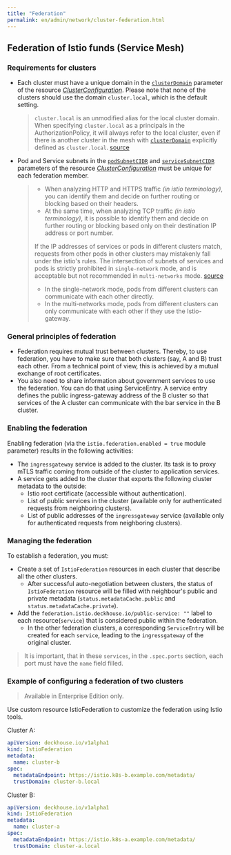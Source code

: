 ```yaml
---
title: "Federation"
permalink: en/admin/network/cluster-federation.html
---
```


## Federation of Istio funds (Service Mesh)

<!-- Transferred with minor modifications from https://deckhouse.io/products/kubernetes-platform/documentation/latest/modules/istio/#federation -->

### Requirements for clusters

* Each cluster must have a unique domain in the [`clusterDomain`](../../reference/cr/clusterconfiguration/#clusterconfiguration-clusterdomain) parameter of the resource [_ClusterConfiguration_](../../reference/cr/clusterconfiguration/). Please note that none of the clusters should use the domain `cluster.local`, which is the default setting.

  > `cluster.local` is an unmodified alias for the local cluster domain.
  > When specifying `cluster.local` as a principals in the AuthorizationPolicy, it will always refer to the local cluster, even if there is another cluster in the mesh with [`clusterDomain`](../../reference/cr/clusterconfiguration/#clusterconfiguration-clusterdomain) explicitly defined as `cluster.local`.
  > [source](https://istio.io/latest/docs/tasks/security/authorization/authz-td-migration/#best-practices)

* Pod and Service subnets in the [`podSubnetCIDR`](../../reference/cr/clusterconfiguration/#clusterconfiguration-podsubnetcidr) and [`serviceSubnetCIDR`](../../reference/cr/clusterconfiguration/#clusterconfiguration-servicesubnetcidr) parameters of the resource [_ClusterConfiguration_](../../reference/cr/clusterconfiguration/) must be unique for each federation member.

  > - When analyzing HTTP and HTTPS traffic _(in istio terminology)_, you can identify them and decide on further routing or blocking based on their headers.
  > - At the same time, when analyzing TCP traffic _(in istio terminology)_, it is possible to identify them and decide on further routing or blocking based only on their destination IP address or port number.
  >
  > If the IP addresses of services or pods in different clusters match, requests from other pods in other clusters may mistakenly fall under the istio's rules.
  > The intersection of subnets of services and pods is strictly prohibited in `single-network` mode, and is acceptable but not recommended in `multi-networks` mode.
  > [source](https://istio.io/latest/docs/ops/deployment/deployment-models/#single-network )
  >
  > - In the single-network mode, pods from different clusters can communicate with each other directly.
  > - In the multi-networks mode, pods from different clusters can only communicate with each other if they use the Istio-gateway.

### General principles of federation

* Federation requires mutual trust between clusters. Thereby, to use federation, you have to make sure that both clusters (say, A and B) trust each other. From a technical point of view, this is achieved by a mutual exchange of root certificates.
* You also need to share information about government services to use the federation. You can do that using ServiceEntry. A service entry defines the public ingress-gateway address of the B cluster so that services of the A cluster can communicate with the bar service in the B cluster.

<div data-presentation="../../presentations/istio/federation_common_principles_en.pdf"></div>
<!--- Source: https://docs.google.com/presentation/d/1klrLIXqe-zl9Dspbsu9nTI1a1nD3v7HHQqIN4iqF00s/ --->

### Enabling the federation

Enabling federation (via the `istio.federation.enabled = true` module parameter) results in the following activities:

* The `ingressgateway` service is added to the cluster. Its task is to proxy mTLS traffic coming from outside of the cluster to application services.
* A service gets added to the cluster that exports the following cluster metadata to the outside:
  * Istio root certificate (accessible without authentication).
  * List of public services in the cluster (available only for authenticated requests from neighboring clusters).
  * List of public addresses of the `ingressgateway` service (available only for authenticated requests from neighboring clusters).

### Managing the federation

<div data-presentation="../../presentations/istio/federation_istio_federation_en.pdf"></div>
<!--- Source: https://docs.google.com/presentation/d/1dYOeYKGaGOsgskWCDDcVJfXcMC9iQ4cvaCkhyqrDKgg/ --->

To establish a federation, you must:

* Create a set of `IstioFederation` resources in each cluster that describe all the other clusters.
  * After successful auto-negotiation between clusters, the status of `IstioFederation` resource will be filled with neighbour's public and private metadata (`status.metadataCache.public` and `status.metadataCache.private`).
* Add the `federation.istio.deckhouse.io/public-service: ""` label to each resource(`service`) that is considered public within the federation.
  * In the other federation clusters, a corresponding `ServiceEntry` will be created for each `service`, leading to the `ingressgateway` of the original cluster.

> It is important, that in these `services`, in the `.spec.ports` section, each port must have the `name` field filled.

<!-- Transferred with minor modifications from https://deckhouse.io/products/kubernetes-platform/documentation/latest/modules/istio/#federation -->

### Example of configuring a federation of two clusters

> Available in Enterprise Edition only.

Use custom resource IstioFederation to customize the federation using Istio tools.

Cluster A:

```yaml
apiVersion: deckhouse.io/v1alpha1
kind: IstioFederation
metadata:
  name: cluster-b
spec:
  metadataEndpoint: https://istio.k8s-b.example.com/metadata/
  trustDomain: cluster-b.local
```

Cluster B:

```yaml
apiVersion: deckhouse.io/v1alpha1
kind: IstioFederation
metadata:
  name: cluster-a
spec:
  metadataEndpoint: https://istio.k8s-a.example.com/metadata/
  trustDomain: cluster-a.local
```
